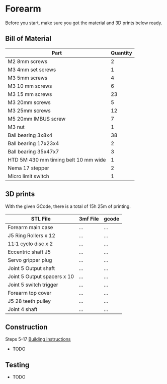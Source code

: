 # Forearm

Before you start, make sure you got the material and 3D prints below ready.

## Bill of Material

| Part | Quantity |
| ---- | -------- |
| M2 8mm screws | 2 |
| M3 4mm set screws | 1 |
| M3 5mm screws | 4 |
| M3 10 mm screws | 6 |
| M3 15 mm screws | 23 |
| M3 20mm screws | 5 |
| M3 25mm screws | 12 |
| M5 20mm IMBUS screw | 7 |
| M3 nut | 1 |
| Ball bearing 3x8x4 | 38 |
| Ball bearing 17x23x4 | 2 |
| Ball bearing 35x47x7 | 3 |
| HTD 5M 430 mm timing belt 10 mm wide | 1 |
| Nema 17 stepper | 2 |
| Micro limit switch | 1 |

## 3D prints

With the given GCode, there is a total of 15h 25m of printing.

| STL File | 3mf File | gcode |
| -------- | -------- | ----- |
| Forearm main case | ... | ... |
| J5 Ring Rollers x 12 | ... | ... |
| 11:1 cyclo disc x 2 | ... | ... |
| Eccentric shaft J5 | ... | ... |
| Servo gripper plug | ... | ... |
| Joint 5 Output shaft | ... | ... |
| Joint 5 Output spacers x 10 | ... | ... |
| Joint 5 switch trigger | ... | ... |
| Forearm top cover | ... | ... |
| J5 28 teeth pulley | ... | ... |
| Joint 4 shaft | ... | ... |


## Construction

Steps 5-17
[Building instructions](../Original/Assembly%20instructions%203.1.pdf)
- TODO

## Testing

- TODO
